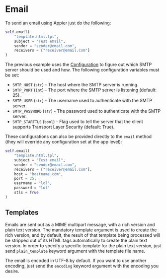# Email

To send an email using Appier just do the following:

```python
self.email(
    "template.html.tpl",
    subject = "Test email",   
    sender = "sender@email.com",
    receivers = ["receiver@email.com"]
)
```

The previous example uses the [Configuration](doc/configuration.md) to figure
out which SMTP server should be used and how. The following configuration
variables must be set:

* `SMTP_HOST` (`str`) - The host where the SMTP server is running.
* `SMTP_PORT` (`int`) - The port where the SMTP server is listening (default: 25).
* `SMTP_USER` (`str`) - The username used to authenticate with the SMTP server.
* `SMTP_PASSWORD` (`str`) - The password used to authenticate with the SMTP server.
* `SMTP_STARTTLS` (`bool`) - Flag used to tell the server that the client supports Transport Layer Security (default: True).

These configurations can also be provided directly to the ``email`` method
(they will override any configuration set at the app level):

```python
self.email(
    "template.html.tpl",
    subject = "Test email",   
    sender = "sender@email.com",
    receivers = ["receiver@email.com"],
    host = "hostname.com",
    port = 25,
    username = "lol",
    password = "lol"
    stls = True
)
```

## Templates

Emails are sent out as a MIME multipart message, with a rich version and plain text version.
The mandatory template argument is used to create the rich version, and by default, the
result of that template being processed will be stripped out of its HTML tags automatically
to create the plain text version. In order to specify a specific template for the plain text
version, just send ``plain_template`` keyword argument with the template file name.

The email is encoded in UTF-8 by default. If you want to use another encoding, just send
the ``encoding`` keyword argument with the encoding you desire.

